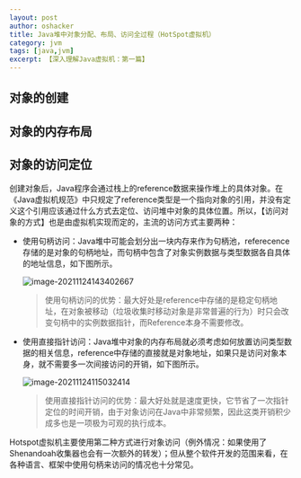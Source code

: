 ```yaml
---
layout: post 
author: oshacker
title: Java堆中对象分配、布局、访问全过程（HotSpot虚拟机）
category: jvm
tags: [java,jvm]
excerpt: 【深入理解Java虚拟机：第一篇】
---
```


## 对象的创建

## 对象的内存布局

## 对象的访问定位

创建对象后，Java程序会通过栈上的reference数据来操作堆上的具体对象。在《Java虚拟机规范》中只规定了reference类型是一个指向对象的引用，并没有定义这个引用应该通过什么方式去定位、访问堆中对象的具体位置。所以，【访问对象的方式】也是由虚拟机实现而定的，主流的访问方式主要两种：

+ 使用句柄访问：Java堆中可能会划分出一块内存来作为句柄池，referecence存储的是对象的句柄地址，而句柄中包含了对象实例数据与类型数据各自具体的地址信息，如下图所示。

  <img src="https://cdn.jsdelivr.net/gh/YuanAaron/BlogImage/2021/image-20211124143402667.png" alt="image-20211124143402667"  />

  > 使用句柄访问的优势：最大好处是reference中存储的是稳定句柄地址，在对象被移动（垃圾收集时移动对象是非常普遍的行为）时只会改变句柄中的实例数据指针，而Reference本身不需要修改。

+ 使用直接指针访问：Java堆中对象的内存布局就必须考虑如何放置访问类型数据的相关信息，reference中存储的直接就是对象地址，如果只是访问对象本身，就不需要多一次间接访问的开销，如下图所示。

  <img src="https://cdn.jsdelivr.net/gh/YuanAaron/BlogImage/2021/image-20211124115032414.png" alt="image-20211124115032414"  />

  > 使用直接指针访问的优势：最大好处就是速度更快，它节省了一次指针定位的时间开销，由于对象访问在Java中非常频繁，因此这类开销积少成多也是一项极为可观的执行成本。

Hotspot虚拟机主要使用第二种方式进行对象访问（例外情况：如果使用了Shenandoah收集器也会有一次额外的转发）；但从整个软件开发的范围来看，在各种语言、框架中使用句柄来访问的情况也十分常见。

